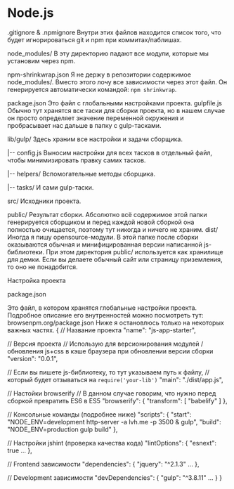 # Node.js
.gitignore & .npmignore
Внутри этих файлов находится список того, что будет игнорироваться git и npm при коммитах/паблишах.

node_modules/
В эту директорию падают все модули, которые мы установим через npm.

npm-shrinkwrap.json
Я не держу в репозитории содержимое node_modules/. Вместо этого лочу все зависимости через этот файл. Он генерируется автоматически командой: `npm shrinkwrap`.

package.json
Это файл с глобальными настройками проекта. 
gulpfile.js
Обычно тут хранятся все таски для сборки проекта, но в нашем случае он просто определяет значение переменной окружения и пробрасывает нас дальше в папку с gulp-тасками.

lib/gulp/
Здесь храним все настройки и задачи сборщика.

|-- config.js
Выносим настройки для всех тасков в отдельный файл, чтобы минимизировать правку самих тасков.

|-- helpers/
Вспомогательные методы сборщика.

|-- tasks/
И сами gulp-таски.

src/
Исходники проекта.

public/
Результат сборки. Абсолютно всё содержимое этой папки генерируется сборщиком и перед каждой новой сборкой она полностью очищается, поэтому тут никогда и ничего не храним.
dist/
Иногда я пишу opensource-модули. В этой папке после сборки оказываются обычная и минифицированная версии написанной js-библиотеки. При этом директория public/ используется как хранилище для демки. Если вы делаете обычный сайт или страницу приземления, то оно не понадобится.

Настройка проекта

package.json

Это файл, в котором хранятся глобальные настройки проекта.
Подробное описание его внутренностей можно посмотреть тут: browsenpm.org/package.json
Ниже я остановлюсь только на некоторых важных частях.
{
  // Название проекта
  "name": "js-app-starter",

  // Версия проекта
  // Использую для версионирования модулей / обновления js+css в кэше браузера при обновлении версии сборки
  "version": "0.0.1",

  // Если вы пишете js-библиотеку, то тут указываем путь к файлу,
  // который будет отзываться на `require('your-lib')`
  "main": "./dist/app.js",

  // Настойки browserify
  // В данном случае говорим, что нужно перед сборкой превратить ES6 в ES5
  "browserify": {
    "transform": [
      "babelify"
    ]
  },

  // Консольные команды (подробнее ниже)
  "scripts": {
    "start": "NODE_ENV=development http-server -a lvh.me -p 3500 & gulp",
    "build": "NODE_ENV=production gulp build"
  },

  // Настройки jshint (проверка качества кода)
  "lintOptions": {
    "esnext": true
    ...
  },

  // Frontend зависимости
  "dependencies": {
    "jquery": "^2.1.3"
    ...
  },

  // Development зависимости
  "devDependencies": {
    "gulp": "^3.8.11"
   ...
  }
}
